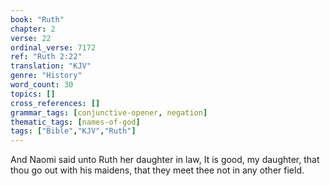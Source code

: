 ```yaml
---
book: "Ruth"
chapter: 2
verse: 22
ordinal_verse: 7172
ref: "Ruth 2:22"
translation: "KJV"
genre: "History"
word_count: 30
topics: []
cross_references: []
grammar_tags: [conjunctive-opener, negation]
thematic_tags: [names-of-god]
tags: ["Bible","KJV","Ruth"]
---
```

And Naomi said unto Ruth her daughter in law, It is good, my daughter, that thou go out with his maidens, that they meet thee not in any other field.
